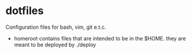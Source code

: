 dotfiles
========

Configuration files for bash, vim, git e.t.c.

* homeroot contains files that are intended to be in the $HOME.
  they are meant to be deployed by ./deploy 

